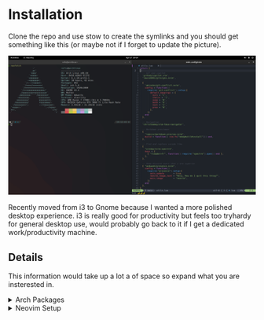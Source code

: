 # Installation

Clone the repo and use stow to create the symlinks and you should get something like this (or maybe not if I forget to update the picture).

![Arch](/resources/main.png)

Recently moved from i3 to Gnome because I wanted a more polished desktop experience. i3 is really good for productivity but feels too tryhardy for general desktop use, would probably go back to it if I get a dedicated work/productivity machine.

## Details

This information would take up a lot a of space so expand what you are insterested in.

<details>
<summary>Arch Packages</summary>

Probably missed some but the most important ones are here I guess.

| Name                     | Source | Description               |
| :----------------------- | :----- | :------------------------ |
| stow                     | APKG   | Create symlinks           |
| feh                      | APKG   | Set desktop Image         |
| flameshot                | APKG   | Screenshots               |
| exa                      | APKG   | Better ls                 |
| lazygit                  | APKG   | Git terminal integration  |
| redshift                 | APKG   | Monitor color temperature |
| ttf-ms-fonts             | AUR    | Core Microsoft fonts      |
| google-chrome            | AUR    | Browser                   |
| darkman                  | AUR    | Darkmode                  |
| cpu-x                    | AUR    | Hardware information      |
| openrgb                  | AUR    | RGB control               |
| spotify, spotify-adblock | AUR    | Music player and adblock  |
| hdparm                   | APKG   | HDD spindown util         |
| fzf                      | APKG   | Fuzzy search              |
| zsh, oh-my-zsh           | APKG   | Shell with framework      |
| pipewire                 | APKG   | Audio                     |
| rofi                     | APKG   | Quick Laucher             |
| polybar                  | APKG   | Nicer status bar          |
| alacritty                | APKG   | Terminal                  |

</details>

<details>
<summary>Neovim Setup</summary>

## Requirements

- [Neovim](https://neovim.io) (Version 0.8.0 or later)
- [NerdFonts](https://www.nerdfonts.com)
- [RipGrep](https://github.com/BurntSushi/ripgrep)
- Terminal with True Color

## Plugins

I use [Lazy](https://github.com/folke/lazy.nvim) as my plugin manager

#### Theme and Rice

- [navarasu/onedark.nvim](https://github.com/navarasu/onedark.nvim) - Recently became an Atom fanboy
- [nvim-lualine/lualine.nvim](https://github.com/nvim-lualine/lualine.nvim) - Status Line
- [romgrk/barbar.nvim](https://github.com/romgrk/barbar.nvim) - Nicer Tabs
- [nvim-tree/nvim-web-devicons](https://github.com/nvim-tree/nvim-web-devicons) - Icons
- [goolord/alpha-nvim](https://github.com/goolord/alpha-nvim) - Cool startup menu

#### Utilities

- [lukas-reineke/indent-blankline.nvim](https://github.com/lukas-reineke/indent-blankline.nvim) - Indentation
- [tpope/vim-commentary](https://github.com/tpope/vim-commentary) - Fast comments
- [tpope/vim-surround](https://github.com/tpope/surround) - Fast surround changer
- [iamcco/markdown-preview.nvim](https://github.com/iamcco/markdown-preview.nvim) - Markdown Previewer
- [windwp/nvim-autopairs](https://github.com/windwp/nvim-autopairs) - Bracket Pairing
- [nvim-neo-tree/neo-tree.nvim](https://github.com/nvim-neo-tree/neo-tree.nvim) - File Tree
- [nvim-treesitter/nvim-treesitter](https://github.com/nvim-treesitter/nvim-treesitter) - Better Syntax Highlight
- [windwp/nvim-spectre](https://github.com/windwp/nvim-spectre) - Find and Replace VSCode like
- [andweeb/presence.nvim](https://github.com/andweeb/presence.nvim) - Show discord users that u are superior
- [akinsho/git-conflict.nvim](https://github.com/akinsho/git-conflict.nvim) - Conflict Resolving tool

#### LSP & Completion

- [VonHeikemen/lsp-zero.nvim](https://github.com/VonHeikemen/lsp-zero.nvim) - Amalgamation of LSP and CMP

#### File and Window Navigation

- [christoomey/vim-tmux-navigator](https://github.com/christoomey/vim-tmux-navigator) - Tmux and Window Navigator
- [nvim-lua/telescope.nvim](https://github.com/nvim-lua/telescope.nvim) - Telescope and Dependencies
- [nvim-lua/plenary.nvim](https://github.com/nvim-lua/plenary.nvim)
- [nvim-lua/popup.nvim](https://github.com/nvim-lua/popup.nvim)
- [jremmen/vim-ripgrep](https://github.com/jremmen/vim-ripgrep)

</details>

